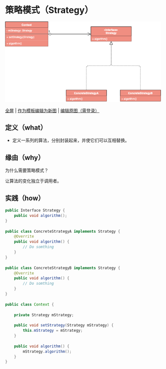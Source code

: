 # 策略模式（Strategy）

![策略模式](https://raw.githubusercontent.com/CodePoem/VDesignPatterns/master/docs/drawio/Strategy.png)

<a href = "https://www.draw.io/?lightbox=1#Uhttps://raw.githubusercontent.com/CodePoem/VDesignPatterns/master/docs/drawio/Strategy.png">全屏</a> |
<a href = "https://www.draw.io/#Uhttps://raw.githubusercontent.com/CodePoem/VDesignPatterns/master/docs/drawio/Strategy.png">作为模板编辑为新图</a> |
<a href = "https://www.draw.io/#HCodePoem/VDesignPatterns/master/docs/drawio/Strategy.drawio">编辑原图（需登录）</a>

## 定义（what）

- 定义一系列的算法，分别封装起来，并使它们可以互相替换。

## 缘由（why）

为什么需要策略模式？

让算法的变化独立于调用者。

## 实践（how）

```java
public Interface Strategy {
    public void algorithm();
}

public class ConcreteStrategyA implements Strategy {
    @Overrite
    public void algorithm() {
        // Do somthing
    }
}

public class ConcreteStrategyB implements Strategy {
    @Overrite
    public void algorithm() {
        // Do somthing
    }
}

public class Context {

    private Strategy mStrategy;

    public void setStrategy(Strategy mStrategy) {
        this.mStrategy = mStrategy;
    }

    public void algorithm() {
        mStrategy.algorithm();
    }
}
```
